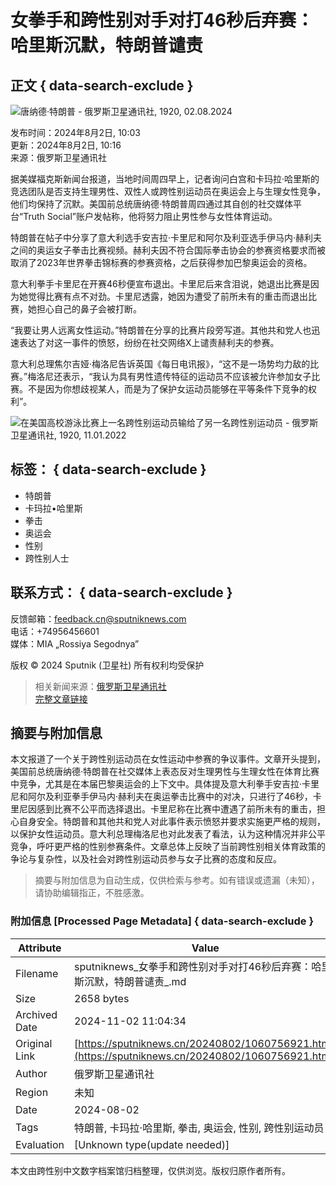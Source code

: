 # 女拳手和跨性别对手对打46秒后弃赛：哈里斯沉默，特朗普谴责

## 正文 { data-search-exclude }


![唐纳德·特朗普 - 俄罗斯卫星通讯社, 1920, 02.08.2024](https://cdn.sputniknews.cn/img/07e8/07/13/1060489051_0:0:3071:1728_1920x0_80_0_0_f69e9ba369060ae24e934183ee2ebcbc.jpg.webp)

发布时间：2024年8月2日, 10:03  
更新：2024年8月2日, 10:16  
来源：俄罗斯卫星通讯社  

据美媒福克斯新闻台报道，当地时间周四早上，记者询问白宫和卡玛拉·哈里斯的竞选团队是否支持生理男性、双性人或跨性别运动员在奥运会上与生理女性竞争，他们均保持了沉默。美国前总统唐纳德·特朗普周四通过其自创的社交媒体平台“Truth Social”账户发帖称，他将努力阻止男性参与女性体育运动。

特朗普在帖子中分享了意大利选手安吉拉·卡里尼和阿尔及利亚选手伊马内·赫利夫之间的奥运女子拳击比赛视频。赫利夫因不符合国际拳击协会的参赛资格要求而被取消了2023年世界拳击锦标赛的参赛资格，之后获得参加巴黎奥运会的资格。

意大利拳手卡里尼在开赛46秒便宣布退出。卡里尼后来含泪说，她退出比赛是因为她觉得比赛有点不对劲。卡里尼透露，她因为遭受了前所未有的重击而退出比赛，她担心自己的鼻子会被打断。

“我要让男人远离女性运动。”特朗普在分享的比赛片段旁写道。其他共和党人也迅速表达了对这一事件的愤怒，纷纷在社交网络X上谴责赫利夫的参赛。

意大利总理焦尔吉娅·梅洛尼告诉英国《每日电讯报》，“这不是一场势均力敌的比赛。”梅洛尼还表示，“我认为具有男性遗传特征的运动员不应该被允许参加女子比赛。不是因为你想歧视某人，而是为了保护女运动员能够在平等条件下竞争的权利”。

![在美国高校游泳比赛上一名跨性别运动员输给了另一名跨性别运动员 - 俄罗斯卫星通讯社, 1920, 11.01.2022](https://cdn.sputniknews.cn/img/07e6/01/0b/1037037466_0:104:3433:1477_1920x0_80_0_0_14698beecc4af7891b112ea648e3a666.jpg.webp)

## 标签： { data-search-exclude }
- 特朗普
- 卡玛拉•哈里斯
- 拳击
- 奥运会
- 性别
- 跨性别人士  

## 联系方式： { data-search-exclude }
反馈邮箱：[feedback.cn@sputniknews.com](mailto:feedback.cn@sputniknews.com)  
电话：+74956456601  
媒体：MIA „Rossiya Segodnya”  

版权 © 2024 Sputnik (卫星社) 所有权利均受保护  

> 相关新闻来源：[俄罗斯卫星通讯社](https://sputniknews.cn/)  
> [完整文章链接](https://sputniknews.cn/20240802/1060756921.html)
<!-- tcd_original_link https://sputniknews.cn/20240802/1060756921.html -->
## 摘要与附加信息

<!-- tcd_abstract -->
本文报道了一个关于跨性别运动员在女性运动中参赛的争议事件。文章开头提到，美国前总统唐纳德·特朗普在社交媒体上表态反对生理男性与生理女性在体育比赛中竞争，尤其是在本届巴黎奥运会的上下文中。具体提及意大利拳手安吉拉·卡里尼和阿尔及利亚拳手伊马内·赫利夫在奥运拳击比赛中的对决，只进行了46秒，卡里尼因感到比赛不公平而选择退出。卡里尼称在比赛中遭遇了前所未有的重击，担心自身安全。特朗普和其他共和党人对此事件表示愤怒并要求实施更严格的规则，以保护女性运动员。意大利总理梅洛尼也对此发表了看法，认为这种情况并非公平竞争，呼吁更严格的性别参赛条件。文章总体上反映了当前跨性别相关体育政策的争论与复杂性，以及社会对跨性别运动员参与女子比赛的态度和反应。
<!-- tcd_abstract_end -->

> 摘要与附加信息为自动生成，仅供检索与参考。如有错误或遗漏（未知），请协助编辑指正，不胜感激。

### 附加信息 [Processed Page Metadata] { data-search-exclude }

| Attribute       | Value                                  |
|-----------------|----------------------------------------|
| Filename        | sputniknews_女拳手和跨性别对手对打46秒后弃赛：哈里斯沉默，特朗普谴责_.md                             |
| Size            | 2658 bytes                           |
| Archived Date   | 2024-11-02 11:04:34                             |
| Original Link   | [https://sputniknews.cn/20240802/1060756921.html](https://sputniknews.cn/20240802/1060756921.html)                       |
| Author          | 俄罗斯卫星通讯社                               |
| Region          | 未知                               |
| Date            | 2024-08-02                                 |
| Tags            | 特朗普, 卡玛拉·哈里斯, 拳击, 奥运会, 性别, 跨性别运动员                                 |
| Evaluation            | [Unknown type(update needed)]                                 |
<!-- tcd_table_end -->

本文由跨性别中文数字档案馆归档整理，仅供浏览。版权归原作者所有。
